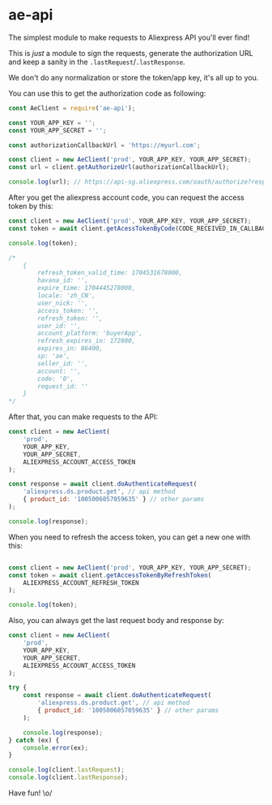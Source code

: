 ae-api
====

The simplest module to make requests to Aliexpress API you'll ever find!

This is *just* a module to sign the requests, generate the authorization URL and keep a
sanity in the `.lastRequest`/`.lastResponse`.

We don't do any normalization or store the token/app key, it's all up to you.


You can use this to get the authorization code as following:

```javascript
const AeClient = require('ae-api');

const YOUR_APP_KEY = '';
const YOUR_APP_SECRET = '';

const authorizationCallbackUrl = 'https://myurl.com';

const client = new AeClient('prod', YOUR_APP_KEY, YOUR_APP_SECRET);
const url = client.getAuthorizeUrl(authorizationCallbackUrl);

console.log(url); // https://api-sg.aliexpress.com/oauth/authorize?response...
```

After you get the aliexpress account code, you can request the access token by this:

```javascript
const client = new AeClient('prod', YOUR_APP_KEY, YOUR_APP_SECRET);
const token = await client.getAcessTokenByCode(CODE_RECEIVED_IN_CALLBACK_URL);

console.log(token);

/*
    {
        refresh_token_valid_time: 1704531678000,
        havana_id: '',
        expire_time: 1704445278000,
        locale: 'zh_CN',
        user_nick: '',
        access_token: '',
        refresh_token: '',
        user_id: '',
        account_platform: 'buyerApp',
        refresh_expires_in: 172800,
        expires_in: 86400,
        sp: 'ae',
        seller_id: '',
        account: '',
        code: '0',
        request_id: ''
    }
*/
```

After that, you can make requests to the API:

```javascript
const client = new AeClient(
    'prod',
    YOUR_APP_KEY,
    YOUR_APP_SECRET,
    ALIEXPRESS_ACCOUNT_ACCESS_TOKEN
);

const response = await client.doAuthenticateRequest(
    'aliexpress.ds.product.get', // api method
    { product_id: '1005006057059635' } // other params
);

console.log(response);
```

When you need to refresh the access token, you can get a new one with this:
```javascript

const client = new AeClient('prod', YOUR_APP_KEY, YOUR_APP_SECRET);
const token = await client.getAccessTokenByRefreshToken(
    ALIEXPRESS_ACCOUNT_REFRESH_TOKEN
);

console.log(token);
```

Also, you can always get the last request body and response by:
```javascript
const client = new AeClient(
    'prod',
    YOUR_APP_KEY,
    YOUR_APP_SECRET,
    ALIEXPRESS_ACCOUNT_ACCESS_TOKEN
);

try {
    const response = await client.doAuthenticateRequest(
        'aliexpress.ds.product.get', // api method
        { product_id: '1005006057059635' } // other params
    );

    console.log(response);
} catch (ex) {
    console.error(ex);
}

console.log(client.lastRequest);
console.log(client.lastResponse);

```

Have fun! \o/
